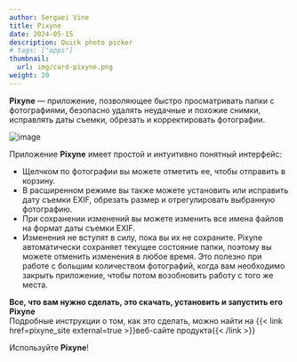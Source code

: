 ```yaml
---
author: Serguei Vine
title: Pixyne
date: 2024-05-15
description: Quick photo picker
# tags: ["apps"]
thumbnail:
  url: img/card-pixyne.png
weight: 20
---
```

__Pixyne__ — приложение, позволяющее быстро просматривать папки с фотографиями, безопасно удалять неудачные и похожие снимки, исправлять даты съемки, обрезать и корректировать фотографии.

![image](/img/pixyne.png)

Приложение __Pixyne__ имеет простой и интуитивно понятный интерфейс:   
* Щелчком по фотографии вы можете отметить ее, чтобы отправить в корзину.
* В расширенном режиме вы также можете установить или исправить дату съемки EXIF, обрезать размер и отрегулировать выбранную фотографию.
* При сохранении изменений вы можете изменить все имена файлов на формат даты съемки EXIF.  
* Изменения не вступят в силу, пока вы их не сохраните. Pixyne автоматически сохраняет текущее состояние папки, поэтому вы можете отменить изменения в любое время. Это полезно при работе с большим количеством фотографий, когда вам необходимо закрыть приложение, чтобы потом возобновить работу с того же места.   

__Все, что вам нужно сделать, это скачать, установить и запустить его Pixyne__    
Подробные инструкции о том, как это сделать, можно найти на {{< link href=pixyne_site external=true >}}веб-сайте продукта{{< /link >}}  

Используйте __Pixyne__!
